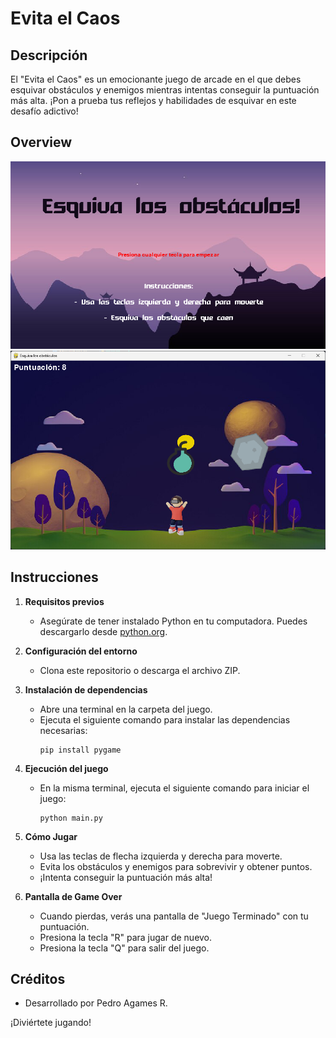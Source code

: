 # Evita el Caos

## Descripción
El "Evita el Caos" es un emocionante juego de arcade en el que debes esquivar obstáculos y enemigos mientras intentas conseguir la puntuación más alta. ¡Pon a prueba tus reflejos y habilidades de esquivar en este desafío adictivo!

## Overview
<!-- inserta imagen del assets -->
![Evita el Caos](assets/images/view1.png)
![Evita el Caos](assets/images/view2.png)


## Instrucciones
1. **Requisitos previos**
   - Asegúrate de tener instalado Python en tu computadora. Puedes descargarlo desde [python.org](https://www.python.org/downloads/).

2. **Configuración del entorno**
   - Clona este repositorio o descarga el archivo ZIP.

3. **Instalación de dependencias**
   - Abre una terminal en la carpeta del juego.
   - Ejecuta el siguiente comando para instalar las dependencias necesarias:
     ```
     pip install pygame
     ```

4. **Ejecución del juego**
   - En la misma terminal, ejecuta el siguiente comando para iniciar el juego:
     ```
     python main.py
     ```

5. **Cómo Jugar**
   - Usa las teclas de flecha izquierda y derecha para moverte.
   - Evita los obstáculos y enemigos para sobrevivir y obtener puntos.
   - ¡Intenta conseguir la puntuación más alta!

6. **Pantalla de Game Over**
   - Cuando pierdas, verás una pantalla de "Juego Terminado" con tu puntuación.
   - Presiona la tecla "R" para jugar de nuevo.
   - Presiona la tecla "Q" para salir del juego.

## Créditos
- Desarrollado por Pedro Agames R.

¡Diviértete jugando!